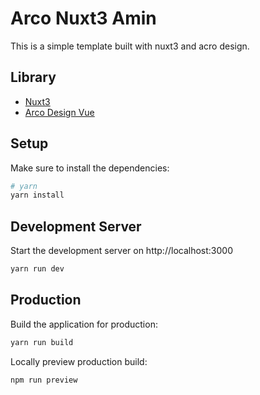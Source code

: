 # Arco Nuxt3 Amin

This is a simple template built with nuxt3 and acro design.

## Library

- [Nuxt3](https://nuxt.com/)
- [Arco Design Vue](https://arco.design/vue)

## Setup

Make sure to install the dependencies:

```bash
# yarn
yarn install
```

## Development Server

Start the development server on http://localhost:3000

```bash
yarn run dev
```

## Production

Build the application for production:

```bash
yarn run build
```

Locally preview production build:

```bash
npm run preview
```
